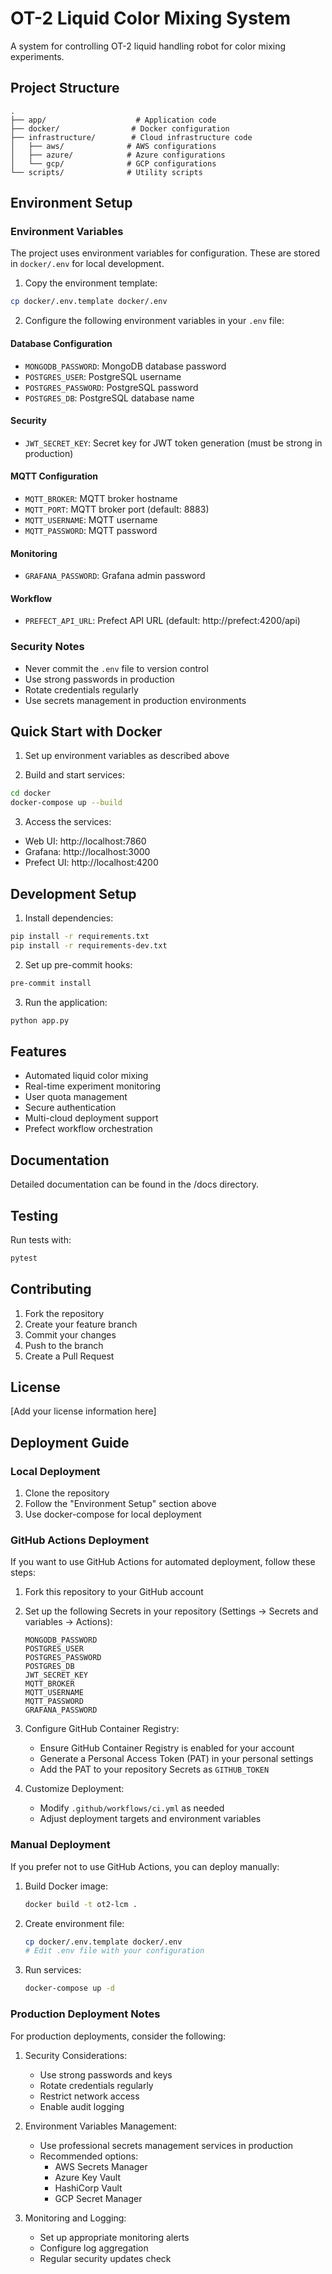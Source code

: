 # OT-2 Liquid Color Mixing System

A system for controlling OT-2 liquid handling robot for color mixing experiments.

## Project Structure
```
.
├── app/                    # Application code
├── docker/                # Docker configuration
├── infrastructure/        # Cloud infrastructure code
│   ├── aws/              # AWS configurations
│   ├── azure/            # Azure configurations
│   └── gcp/              # GCP configurations
└── scripts/              # Utility scripts
```

## Environment Setup

### Environment Variables
The project uses environment variables for configuration. These are stored in `docker/.env` for local development.

1. Copy the environment template:
```bash
cp docker/.env.template docker/.env
```

2. Configure the following environment variables in your `.env` file:

#### Database Configuration
- `MONGODB_PASSWORD`: MongoDB database password
- `POSTGRES_USER`: PostgreSQL username
- `POSTGRES_PASSWORD`: PostgreSQL password
- `POSTGRES_DB`: PostgreSQL database name

#### Security
- `JWT_SECRET_KEY`: Secret key for JWT token generation (must be strong in production)

#### MQTT Configuration
- `MQTT_BROKER`: MQTT broker hostname
- `MQTT_PORT`: MQTT broker port (default: 8883)
- `MQTT_USERNAME`: MQTT username
- `MQTT_PASSWORD`: MQTT password

#### Monitoring
- `GRAFANA_PASSWORD`: Grafana admin password

#### Workflow
- `PREFECT_API_URL`: Prefect API URL (default: http://prefect:4200/api)

### Security Notes
- Never commit the `.env` file to version control
- Use strong passwords in production
- Rotate credentials regularly
- Use secrets management in production environments

## Quick Start with Docker

1. Set up environment variables as described above

2. Build and start services:
```bash
cd docker
docker-compose up --build
```

3. Access the services:
- Web UI: http://localhost:7860
- Grafana: http://localhost:3000
- Prefect UI: http://localhost:4200

## Development Setup

1. Install dependencies:
```bash
pip install -r requirements.txt
pip install -r requirements-dev.txt
```

2. Set up pre-commit hooks:
```bash
pre-commit install
```

3. Run the application:
```bash
python app.py
```

## Features
- Automated liquid color mixing
- Real-time experiment monitoring
- User quota management
- Secure authentication
- Multi-cloud deployment support
- Prefect workflow orchestration

## Documentation
Detailed documentation can be found in the /docs directory.

## Testing
Run tests with:
```bash
pytest
```

## Contributing
1. Fork the repository
2. Create your feature branch
3. Commit your changes
4. Push to the branch
5. Create a Pull Request

## License
[Add your license information here]

## Deployment Guide

### Local Deployment
1. Clone the repository
2. Follow the "Environment Setup" section above
3. Use docker-compose for local deployment

### GitHub Actions Deployment
If you want to use GitHub Actions for automated deployment, follow these steps:

1. Fork this repository to your GitHub account

2. Set up the following Secrets in your repository (Settings -> Secrets and variables -> Actions):
   ```
   MONGODB_PASSWORD
   POSTGRES_USER
   POSTGRES_PASSWORD
   POSTGRES_DB
   JWT_SECRET_KEY
   MQTT_BROKER
   MQTT_USERNAME
   MQTT_PASSWORD
   GRAFANA_PASSWORD
   ```

3. Configure GitHub Container Registry:
   - Ensure GitHub Container Registry is enabled for your account
   - Generate a Personal Access Token (PAT) in your personal settings
   - Add the PAT to your repository Secrets as `GITHUB_TOKEN`

4. Customize Deployment:
   - Modify `.github/workflows/ci.yml` as needed
   - Adjust deployment targets and environment variables

### Manual Deployment
If you prefer not to use GitHub Actions, you can deploy manually:

1. Build Docker image:
   ```bash
   docker build -t ot2-lcm .
   ```

2. Create environment file:
   ```bash
   cp docker/.env.template docker/.env
   # Edit .env file with your configuration
   ```

3. Run services:
   ```bash
   docker-compose up -d
   ```

### Production Deployment Notes
For production deployments, consider the following:

1. Security Considerations:
   - Use strong passwords and keys
   - Rotate credentials regularly
   - Restrict network access
   - Enable audit logging

2. Environment Variables Management:
   - Use professional secrets management services in production
   - Recommended options:
     * AWS Secrets Manager
     * Azure Key Vault
     * HashiCorp Vault
     * GCP Secret Manager

3. Monitoring and Logging:
   - Set up appropriate monitoring alerts
   - Configure log aggregation
   - Regular security updates check
